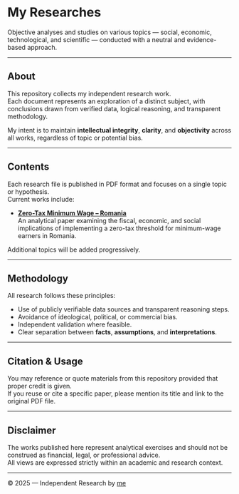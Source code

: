 # My Researches

Objective analyses and studies on various topics — social, economic, technological, and scientific — conducted with a neutral and evidence-based approach.

---

## About

This repository collects my independent research work.  
Each document represents an exploration of a distinct subject, with conclusions drawn from verified data, logical reasoning, and transparent methodology.

My intent is to maintain **intellectual integrity**, **clarity**, and **objectivity** across all works, regardless of topic or potential bias.

---

## Contents

Each research file is published in PDF format and focuses on a single topic or hypothesis.  
Current works include:

- **[Zero-Tax Minimum Wage – Romania](./docs/Zero-Tax-Minimum-Wage-Romania.pdf)**  
  An analytical paper examining the fiscal, economic, and social implications of implementing a zero-tax threshold for minimum-wage earners in Romania.

Additional topics will be added progressively.

---

## Methodology

All research follows these principles:
- Use of publicly verifiable data sources and transparent reasoning steps.  
- Avoidance of ideological, political, or commercial bias.  
- Independent validation where feasible.  
- Clear separation between **facts**, **assumptions**, and **interpretations**.

---

## Citation & Usage

You may reference or quote materials from this repository provided that proper credit is given.  
If you reuse or cite a specific paper, please mention its title and link to the original PDF file.

---

## Disclaimer

The works published here represent analytical exercises and should not be construed as financial, legal, or professional advice.  
All views are expressed strictly within an academic and research context.

---

© 2025 — Independent Research by [me](https://cojan.ro)
